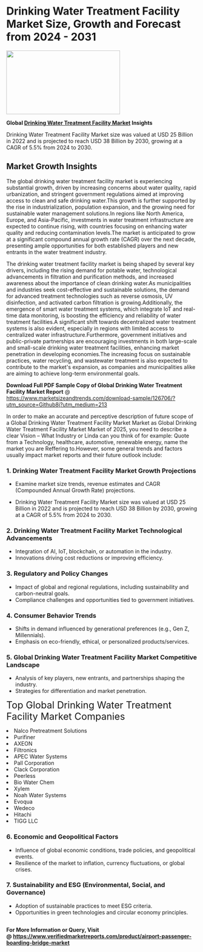 <H1>Drinking Water Treatment Facility Market Size, Growth and Forecast from 2024 - 2031</H1><img class="aligncenter size-medium wp-image-584254" src="https://thirdeyenews.in/wp-content/uploads/2024/09/Global-Market-Research-300x168.jpeg" alt="" width="300" height="168" /><p><strong>Global&nbsp;<a href="https://www.marketsizeandtrends.com/download-sample/126706/?utm_source=Github8j?utm_medium=213">Drinking Water Treatment Facility Market</a> Insights</strong></p><p>Drinking Water Treatment Facility Market size was valued at USD 25 Billion in 2022 and is projected to reach USD 38 Billion by 2030, growing at a CAGR of 5.5% from 2024 to 2030.</p><p><h2>Market Growth Insights</h2> <p>The global drinking water treatment facility market is experiencing substantial growth, driven by increasing concerns about water quality, rapid urbanization, and stringent government regulations aimed at improving access to clean and safe drinking water.This growth is further supported by the rise in industrialization, population expansion, and the growing need for sustainable water management solutions.In regions like North America, Europe, and Asia-Pacific, investments in water treatment infrastructure are expected to continue rising, with countries focusing on enhancing water quality and reducing contamination levels.The market is anticipated to grow at a significant compound annual growth rate (CAGR) over the next decade, presenting ample opportunities for both established players and new entrants in the water treatment industry.</p> <p>The drinking water treatment facility market is being shaped by several key drivers, including the rising demand for potable water, technological advancements in filtration and purification methods, and increased awareness about the importance of clean drinking water.As municipalities and industries seek cost-effective and sustainable solutions, the demand for advanced treatment technologies such as reverse osmosis, UV disinfection, and activated carbon filtration is growing.Additionally, the emergence of smart water treatment systems, which integrate IoT and real-time data monitoring, is boosting the efficiency and reliability of water treatment facilities.A significant shift towards decentralized water treatment systems is also evident, especially in regions with limited access to centralized water infrastructure.Furthermore, government initiatives and public-private partnerships are encouraging investments in both large-scale and small-scale drinking water treatment facilities, enhancing market penetration in developing economies.The increasing focus on sustainable practices, water recycling, and wastewater treatment is also expected to contribute to the market's expansion, as companies and municipalities alike are aiming to achieve long-term environmental goals.</p><p><span class=""><strong>Download Full PDF Sample Copy of Global Drinking Water Treatment Facility Market Report</strong> @ <a href="https://www.marketsizeandtrends.com/download-sample/126706/?utm_source=Github8j?utm_medium=213" target="_blank">https://www.marketsizeandtrends.com/download-sample/126706/?utm_source=Github8j?utm_medium=213</a></span></p><p>In order to make an accurate and perceptive description of future scope of a Global&nbsp;Drinking Water Treatment Facility Market Market as Global&nbsp;Drinking Water Treatment Facility Market Market of 2025, you need to describe a clear Vision &ndash; What Industry or Linda can you think of for example: Quote from a Technology, healthcare, automotive, renewable energy, name the market you are Reffering to.However, some general trends and factors usually impact market reports and their future outlook include:</p><h3>1.&nbsp;<strong>Drinking Water Treatment Facility Market Growth Projections</strong></h3><ul><li>Examine market size trends, revenue estimates and CAGR (Compounded Annual Growth Rate) projections.</li><li><p>Drinking Water Treatment Facility Market size was valued at USD 25 Billion in 2022 and is projected to reach USD 38 Billion by 2030, growing at a CAGR of 5.5% from 2024 to 2030.</p></li></ul><h3>2.&nbsp;<strong>Drinking Water Treatment Facility Market Technological Advancements</strong></h3><ul><li>Integration of AI, IoT, blockchain, or automation in the industry.</li><li>Innovations driving cost reductions or improving efficiency.</li></ul><h3>3.&nbsp;<strong>Regulatory and Policy Changes</strong></h3><ul><li>Impact of global and regional regulations, including sustainability and carbon-neutral goals.</li><li>Compliance challenges and opportunities tied to government initiatives.</li></ul><h3>4.&nbsp;<strong>Consumer Behavior Trends</strong></h3><ul><li>Shifts in demand influenced by generational preferences (e.g., Gen Z, Millennials).</li><li>Emphasis on eco-friendly, ethical, or personalized products/services.</li></ul><h3>5.&nbsp;<strong>Global Drinking Water Treatment Facility Market Competitive Landscape</strong></h3><ul><li>Analysis of key players, new entrants, and partnerships shaping the industry.</li><li>Strategies for differentiation and market penetration.</li></ul><p data-pm-slice="1 1 []"><span style="color: inherit; font-family: inherit; font-size: 25px;">Top Global Drinking Water Treatment Facility Market Companies</span></p><div class="" data-test-id=""><p><li>Nalco Pretreatment Solutions</li><li> Purifiner</li><li> AXEON</li><li> Filtronics</li><li> APEC Water Systems</li><li> Pall Corporation</li><li> Clack Corporation</li><li> Peerless</li><li> Bio Water Chem</li><li> Xylem</li><li> Noah Water Systems</li><li> Evoqua</li><li> Wedeco</li><li> Hitachi</li><li> TIGG LLC</li></p></div><h3>6.&nbsp;<strong>Economic and Geopolitical Factors</strong></h3><ul><li>Influence of global economic conditions, trade policies, and geopolitical events.</li><li>Resilience of the market to inflation, currency fluctuations, or global crises.</li></ul><h3>7.&nbsp;<strong>Sustainability and ESG (Environmental, Social, and Governance)</strong></h3><ul><li>Adoption of sustainable practices to meet ESG criteria.</li><li>Opportunities in green technologies and circular economy principles.</li></ul><h2><strong style="font-size: 14px;">For More Information or Query, Visit @&nbsp;</strong><a style="background-color: #ffffff; font-size: 14px;" href="https://www.marketsizeandtrends.com/report/drinking-water-treatment-facility-market/" target="_blank">https://www.verifiedmarketreports.com/product/airport-passenger-boarding-bridge-market</a></h2>